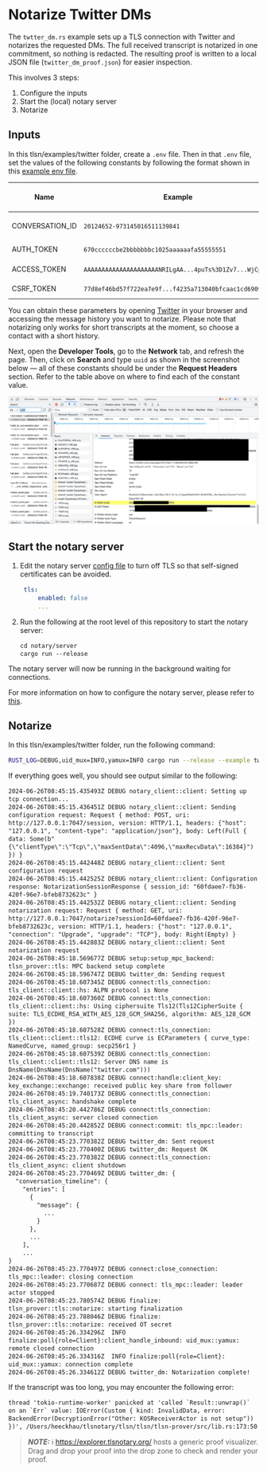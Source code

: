 # Notarize Twitter DMs

The `twtter_dm.rs` example sets up a TLS connection with Twitter and notarizes the requested DMs. The full received transcript is notarized in one commitment, so nothing is redacted. The resulting proof is written to a local JSON file (`twitter_dm_proof.json`) for easier inspection.

This involves 3 steps:
1. Configure the inputs
2. Start the (local) notary server
3. Notarize

## Inputs

In this tlsn/examples/twitter folder, create a `.env` file.
Then in that `.env` file, set the values of the following constants by following the format shown in this [example env file](./.env.example).

| Name            | Example                                                 | Location in Request Headers Section (within Network Tab of Developer Tools)      |
| --------------- | ------------------------------------------------------- | -------------------------------------------------------------------------------- |
| CONVERSATION_ID | `20124652-973145016511139841`                           | Look for `Referer`, then extract the `ID` in `https://twitter.com/messages/<ID>` |
| AUTH_TOKEN      | `670ccccccbe2bbbbbbbc1025aaaaaafa55555551`              | Look for `Cookie`, then extract the `token` in `;auth_token=<token>;`            |
| ACCESS_TOKEN    | `AAAAAAAAAAAAAAAAAAAAANRILgAA...4puTs%3D1Zv7...WjCpTnA` | Look for `Authorization`, then extract the `token` in `Bearer <token>`           |
| CSRF_TOKEN      | `77d8ef46bd57f722ea7e9f...f4235a713040bfcaac1cd6909`    | Look for `X-Csrf-Token`, then copy the entire value                              |

You can obtain these parameters by opening [Twitter](https://twitter.com/messages/) in your browser and accessing the message history you want to notarize. Please note that notarizing only works for short transcripts at the moment, so choose a contact with a short history.

Next, open the **Developer Tools**, go to the **Network** tab, and refresh the page. Then, click on **Search** and type `uuid` as shown in the screenshot below — all of these constants should be under the **Request Headers** section. Refer to the table above on where to find each of the constant value.

![Screenshot](twitter_dm_browser.png)

## Start the notary server
1. Edit the notary server [config file](../../../notary/server/config/config.yaml) to turn off TLS so that self-signed certificates can be avoided.
   ```yaml
    tls:
        enabled: false
        ...
   ```
2. Run the following at the root level of this repository to start the notary server:
   ```shell
   cd notary/server
   cargo run --release
   ```

The notary server will now be running in the background waiting for connections.

For more information on how to configure the notary server, please refer to [this](../../../notary/server/README.md#running-the-server).

## Notarize

In this tlsn/examples/twitter folder, run the following command:

```sh
RUST_LOG=DEBUG,uid_mux=INFO,yamux=INFO cargo run --release --example twitter_dm
```

If everything goes well, you should see output similar to the following:

```log
2024-06-26T08:45:15.435493Z DEBUG notary_client::client: Setting up tcp connection...
2024-06-26T08:45:15.436451Z DEBUG notary_client::client: Sending configuration request: Request { method: POST, uri: http://127.0.0.1:7047/session, version: HTTP/1.1, headers: {"host": "127.0.0.1", "content-type": "application/json"}, body: Left(Full { data: Some(b"{\"clientType\":\"Tcp\",\"maxSentData\":4096,\"maxRecvData\":16384}") }) }
2024-06-26T08:45:15.442448Z DEBUG notary_client::client: Sent configuration request
2024-06-26T08:45:15.442525Z DEBUG notary_client::client: Configuration response: NotarizationSessionResponse { session_id: "60fdaee7-fb36-420f-96e7-bfeb8732623c" }
2024-06-26T08:45:15.442532Z DEBUG notary_client::client: Sending notarization request: Request { method: GET, uri: http://127.0.0.1:7047/notarize?sessionId=60fdaee7-fb36-420f-96e7-bfeb8732623c, version: HTTP/1.1, headers: {"host": "127.0.0.1", "connection": "Upgrade", "upgrade": "TCP"}, body: Right(Empty) }
2024-06-26T08:45:15.442883Z DEBUG notary_client::client: Sent notarization request
2024-06-26T08:45:18.569677Z DEBUG setup:setup_mpc_backend: tlsn_prover::tls: MPC backend setup complete
2024-06-26T08:45:18.596747Z DEBUG twitter_dm: Sending request
2024-06-26T08:45:18.607345Z DEBUG connect:tls_connection: tls_client::client::hs: ALPN protocol is None    
2024-06-26T08:45:18.607360Z DEBUG connect:tls_connection: tls_client::client::hs: Using ciphersuite Tls12(Tls12CipherSuite { suite: TLS_ECDHE_RSA_WITH_AES_128_GCM_SHA256, algorithm: AES_128_GCM })    
2024-06-26T08:45:18.607528Z DEBUG connect:tls_connection: tls_client::client::tls12: ECDHE curve is ECParameters { curve_type: NamedCurve, named_group: secp256r1 }    
2024-06-26T08:45:18.607539Z DEBUG connect:tls_connection: tls_client::client::tls12: Server DNS name is DnsName(DnsName(DnsName("twitter.com")))    
2024-06-26T08:45:18.607838Z DEBUG connect:handle:client_key: key_exchange::exchange: received public key share from follower
2024-06-26T08:45:19.740173Z DEBUG connect:tls_connection: tls_client_async: handshake complete
2024-06-26T08:45:20.442786Z DEBUG connect:tls_connection: tls_client_async: server closed connection
2024-06-26T08:45:20.442852Z DEBUG connect:commit: tls_mpc::leader: committing to transcript
2024-06-26T08:45:23.770382Z DEBUG twitter_dm: Sent request
2024-06-26T08:45:23.770400Z DEBUG twitter_dm: Request OK
2024-06-26T08:45:23.770382Z DEBUG connect:tls_connection: tls_client_async: client shutdown
2024-06-26T08:45:23.770469Z DEBUG twitter_dm: {
  "conversation_timeline": {
    "entries": [
      {
        "message": {
          ...
        }
      },
      ...
    ],
    ...
}
2024-06-26T08:45:23.770497Z DEBUG connect:close_connection: tls_mpc::leader: closing connection
2024-06-26T08:45:23.770687Z DEBUG connect: tls_mpc::leader: leader actor stopped
2024-06-26T08:45:23.780574Z DEBUG finalize: tlsn_prover::tls::notarize: starting finalization
2024-06-26T08:45:23.788046Z DEBUG finalize: tlsn_prover::tls::notarize: received OT secret
2024-06-26T08:45:26.334296Z  INFO finalize:poll{role=Client}:client_handle_inbound: uid_mux::yamux: remote closed connection
2024-06-26T08:45:26.334316Z  INFO finalize:poll{role=Client}: uid_mux::yamux: connection complete
2024-06-26T08:45:26.334612Z DEBUG twitter_dm: Notarization complete!
```

If the transcript was too long, you may encounter the following error:

```
thread 'tokio-runtime-worker' panicked at 'called `Result::unwrap()` on an `Err` value: IOError(Custom { kind: InvalidData, error: BackendError(DecryptionError("Other: KOSReceiverActor is not setup")) })', /Users/heeckhau/tlsnotary/tlsn/tlsn/tlsn-prover/src/lib.rs:173:50
```

> **_NOTE:_** ℹ️ <https://explorer.tlsnotary.org/> hosts a generic proof visualizer. Drag and drop your proof into the drop zone to check and render your proof.